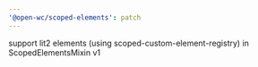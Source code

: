 ```yaml
---
'@open-wc/scoped-elements': patch
---
```


support lit2 elements (using scoped-custom-element-registry) in ScopedElementsMixin v1
